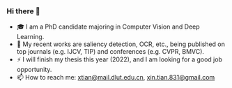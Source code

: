 ### Hi there 👋
- 🎓 I am a PhD candidate majoring in Computer Vision and Deep Learning. 
- 🔭 My recent works are saliency detection, OCR, etc., being published on top journals (e.g. IJCV, TIP) and conferences (e.g. CVPR, BMVC).
- ⚡ I will finish my thesis this year (2022), and I am looking for a good job opportunity.
- 📫 How to reach me: xtian@mail.dlut.edu.cn, xin.tian.831@gmail.com

<!--
**GrassBro/GrassBro** is a ✨ _special_ ✨ repository because its `README.md` (this file) appears on your GitHub profile.

Here are some ideas to get you started:

- 🔭 I’m currently working on computer vision, including saliency detection, OCR, etc.
- 🌱 I’m currently learning ...
- 👯 I’m looking to collaborate on ...
- 🤔 I’m looking for help with ...
- 💬 Ask me about ...
- 📫 How to reach me: ...
- 😄 Pronouns: ...
- ⚡ Fun fact: ...
-->

